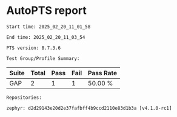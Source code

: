 # AutoPTS report

    Start time: 2025_02_20_11_01_58

    End time: 2025_02_20_11_03_54

    PTS version: 8.7.3.6
    
    Test Group/Profile Summary: 
|  Suite  | Total | Pass | Fail | Pass Rate|
|---------|-------|------|------|----------|
|GAP      |2      |1     |1     |  50.00 % |

    Repositories:

	zephyr: d2d29143e20d2e37fafbff4b9ccd2110e83d1b3a [v4.1.0-rc1]
